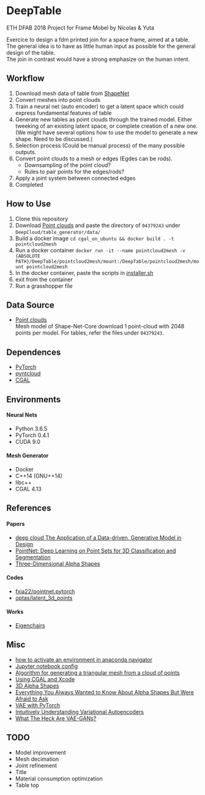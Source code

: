 # DeepTable

ETH DFAB 2018 Project for Frame Mobel by Nicolas & Yuta  

Exercice to design a fdm printed join for a space frame, aimed at a table.  
The general idea is to have as little human input as possible for the general design of the table.  
The join in contrast would have a strong emphasize on the human intent.  


## Workflow

1. Download mesh data of table from [ShapeNet](https://www.shapenet.org/)
1. Convert meshes into point clouds
1. Train a neural net (auto encoder) to get a latent space which could express fundamental features of table
1. Generate new tables as point clouds through the trained model.  Either tweeking of an existing latent space, or complete creation of a new one.  (We might have several options how to use the model to generate a new shape. Need to be discussed.)
1. Selection process (Could be manual process) of the many possible outputs.
1. Convert point clouds to a mesh or edges (Egdes can be rods). 
    - Downsampling of the point cloud? 
    - Rules to pair points for the edges/rods?
1. Apply a joint system between connected edges
1. Completed

## How to Use

1. Clone this repository
1. Download [Point clouds](https://www.dropbox.com/s/vmsdrae6x5xws1v/shape_net_core_uniform_samples_2048.zip) and paste the directory of  `04379243` under `DeepCloud/table_generator/data/`
1. Build a docker image `cd cgal_on_ubuntu && docker build . -t pointcloud2mesh`
1. Run a docker container `docker run -it --name pointcloud2mesh -v {ABSOLUTE PATH}/DeepTable/pointcloud2mesh/mount:/DeepTable/pointcloud2mesh/mount pointcloud2mesh`
1. In the docker container, paste the scripts in [installer.sh](https://github.com/ytakzk/DeepTable/blob/master/pointcloud2mesh/docker/scripts/installer.sh)
1. exit from the container
1. Run a grasshopper file

## Data Source
* [Point clouds](https://www.dropbox.com/s/vmsdrae6x5xws1v/shape_net_core_uniform_samples_2048.zip)  
Mesh model of Shape-Net-Core download 1 point-cloud with 2048 points per model. 
For tables, refer the files under `04379243`.


## Dependences

* [PyTorch](https://pytorch.org/)
* [pyntcloud](https://github.com/daavoo/pyntcloud)  
* [CGAL](https://www.cgal.org/)


## Environments

#### Neural Nets
* Python 3.6.5
* PyTorch 0.4.1
* CUDA 9.0


#### Mesh Generator
* Docker
* C++14 (GNU++14)
* libc++
* CGAL 4.13


## References

#### Papers
* [deep cloud The Application of a Data-driven, Generative Model in Design](https://sites.google.com/site/artml2018/showcase/final-project)
* [PointNet: Deep Learning on Point Sets for 3D Classification and Segmentation](https://arxiv.org/abs/1612.00593)
* [Three-Dimensional Alpha Shapes](http://pub.ist.ac.at/~edels/Papers/1994-J-04-3DAlphaShapes.pdf)


#### Codes
* [fxia22/pointnet.pytorch](https://github.com/fxia22/pointnet.pytorch)
* [optas/latent_3d_points](https://github.com/optas/latent_3d_points)


#### Works
* [Eigenchairs](https://vimeo.com/57901236)


## Misc
* [how to activate an environment in anaconda navigator](https://conda.io/docs/user-guide/tasks/manage-environments.html#activating-an-environment)
* [Jupyter notebook config](https://jupyter-notebook.readthedocs.io/en/stable/config.html)
* [Algorithm for generating a triangular mesh from a cloud of points](https://stackoverflow.com/questions/7879160/algorithm-for-generating-a-triangular-mesh-from-a-cloud-of-points)
* [Using CGAL and Xcode](https://3d.bk.tudelft.nl/ken/en/2016/03/16/using-cgal-and-xcode.html)
* [3D Alpha Shapes](https://doc.cgal.org/latest/Alpha_shapes_3/index.html)
* [Everything You Always Wanted to Know About Alpha Shapes But Were Afraid to Ask](http://cgm.cs.mcgill.ca/~godfried/teaching/projects97/belair/alpha.html)
* [VAE with PyTorch](https://github.com/pytorch/examples/blob/master/vae/main.py)
* [Intuitively Understanding Variational Autoencoders](https://towardsdatascience.com/intuitively-understanding-variational-autoencoders-1bfe67eb5daf)
* [What The Heck Are VAE-GANs?](https://towardsdatascience.com/what-the-heck-are-vae-gans-17b86023588a)


## TODO
* Model improvement
* Mesh decimation
* Joint refinement
* Title
* Material consumption optimization
* Table top
